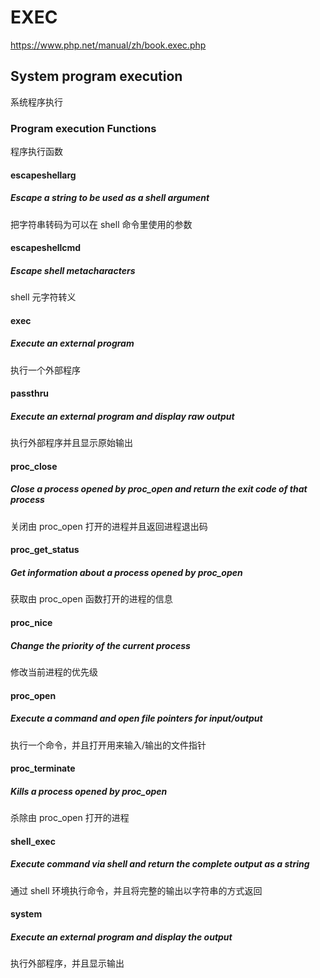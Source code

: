 # EXEC

https://www.php.net/manual/zh/book.exec.php



## System program execution

系统程序执行



### Program execution Functions

程序执行函数



#### escapeshellarg

##### Escape a string  to be used as a shell argument

把字符串转码为可以在 shell 命令里使用的参数



#### escapeshellcmd

##### Escape shell metacharacters

shell 元字符转义



#### exec

##### Execute an external program

执行一个外部程序



#### passthru

##### Execute an external program and display raw output

执行外部程序并且显示原始输出



#### proc_close

##### Close a process opened by proc_open and return the exit code of that process

关闭由 proc_open 打开的进程并且返回进程退出码



#### proc_get_status

##### Get information about a process opened by proc_open

获取由 proc_open 函数打开的进程的信息



#### proc_nice

##### Change the priority of the current process

修改当前进程的优先级



#### proc_open

##### Execute a command and open file pointers for input/output

执行一个命令，并且打开用来输入/输出的文件指针



#### proc_terminate

##### Kills a process opened by proc_open

杀除由 proc_open 打开的进程



#### shell_exec

##### Execute command via shell and return the complete output as a string

通过 shell 环境执行命令，并且将完整的输出以字符串的方式返回



#### system

##### Execute an external program and display the output

执行外部程序，并且显示输出